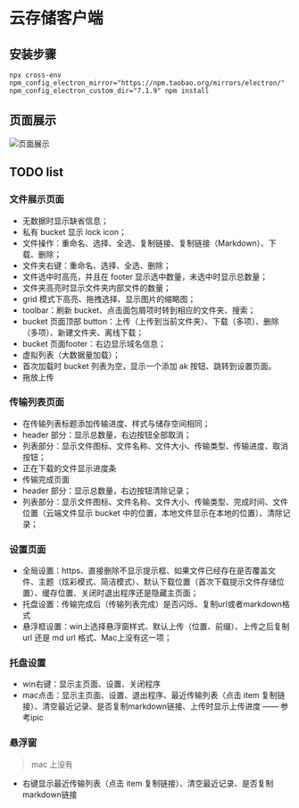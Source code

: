 # 云存储客户端

## 安装步骤

```shell script
npx cross-env npm_config_electron_mirror="https://npm.taobao.org/mirrors/electron/" npm_config_electron_custom_dir="7.1.9" npm install
```
## 页面展示

![页面展示]("./images/home-page.png")

## TODO list

### 文件展示页面

- 无数据时显示缺省信息；
- 私有 bucket 显示 lock icon；
- 文件操作：重命名、选择、全选、复制链接、复制链接（Markdown）、下载、删除；
- 文件夹右键：重命名、选择、全选、删除；
- 文件选中时高亮，并且在 footer 显示选中数量，未选中时显示总数量；
- 文件夹高亮时显示文件夹内部文件的数量；
- grid 模式下高亮、拖拽选择、显示图片的缩略图；
- toolbar：刷新 bucket、点击面包屑项时转到相应的文件夹、搜索；
- bucket 页面顶部 button：上传（上传到当前文件夹）、下载（多项）、删除（多项）、新建文件夹、离线下载；
- bucket 页面footer：右边显示域名信息；
- 虚拟列表（大数据量加载）；
- 首次加载时 bucket 列表为空，显示一个添加 ak 按钮、跳转到设置页面。
- 拖放上传

### 传输列表页面
- 在传输列表标题添加传输进度、样式与储存空间相同；
- header 部分：显示总数量，右边按钮全部取消；
- 列表部分：显示文件图标、文件名称、文件大小、传输类型、传输进度、取消按钮；
- 正在下载的文件显示进度条
- 传输完成页面
- header 部分：显示总数量，右边按钮清除记录；
- 列表部分：显示文件图标、文件名称、文件大小、传输类型、完成时间、文件位置（云端文件显示 bucket 中的位置，本地文件显示在本地的位置）、清除记录；

### 设置页面
- 全局设置：https、直接删除不显示提示框、如果文件已经存在是否覆盖文件、主题（炫彩模式、简洁模式）、默认下载位置（首次下载提示文件存储位置）、缓存位置、关闭时退出程序还是隐藏主页面；
- 托盘设置：传输完成后（传输列表完成）是否闪烁、复制url或者markdown格式
- 悬浮框设置：win上选择悬浮窗样式、默认上传（位置、前缀）、上传之后复制 url 还是 md url 格式、Mac上没有这一项；

### 托盘设置
- win右键：显示主页面、设置、关闭程序
- mac点击：显示主页面、设置、退出程序、最近传输列表（点击 item 复制链接）、清空最近记录、是否复制markdown链接、上传时显示上传进度 —— 参考ipic

### 悬浮窗 

> mac 上没有

- 右键显示最近传输列表（点击 item 复制链接）、清空最近记录、是否复制markdown链接
